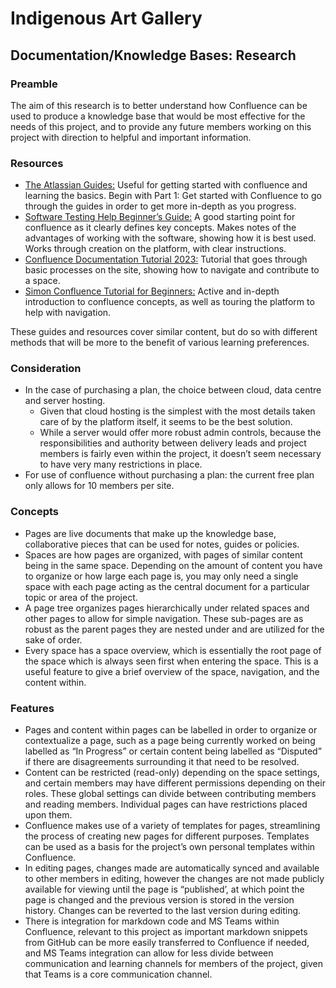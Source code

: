 # Indigenous Art Gallery

## Documentation/Knowledge Bases: Research

### Preamble

The aim of this research is to better understand how Confluence can be used to produce a knowledge
base that would be most effective for the needs of this project, and to provide any future members
working on this project with direction to helpful and important information.

### Resources

- [The Atlassian Guides:](https://www.atlassian.com/software/confluence/guides/) Useful for getting
  started with confluence and learning the basics. Begin with Part 1: Get started with Confluence to
  go through the guides in order to get more in-depth as you progress.
- [Software Testing Help Beginner’s Guide:](https://www.softwaretestinghelp.com/atlassian-confluence-tutorial/)
  A good starting point for confluence as it clearly defines key concepts. Makes notes of the
  advantages of working with the software, showing how it is best used. Works through creation on
  the platform, with clear instructions.
- [Confluence Documentation Tutorial 2023:](https://www.youtube.com/watch?v=emn3hoamV-M) Tutorial
  that goes through basic processes on the site, showing how to navigate and contribute to a space.
- [Simon Confluence Tutorial for Beginners:](https://www.youtube.com/watch?v=5p3QzaS33GA) Active and
  in-depth introduction to confluence concepts, as well as touring the platform to help with
  navigation.

These guides and resources cover similar content, but do so with different methods that will be more
to the benefit of various learning preferences.

### Consideration

- In the case of purchasing a plan, the choice between cloud, data centre and server hosting.
  - Given that cloud hosting is the simplest with the most details taken care of by the platform
    itself, it seems to be the best solution.
  - While a server would offer more robust admin controls, because the responsibilities and
    authority between delivery leads and project members is fairly even within the project, it
    doesn’t seem necessary to have very many restrictions in place.
- For use of confluence without purchasing a plan: the current free plan only allows for 10 members
  per site.

### Concepts

- Pages are live documents that make up the knowledge base, collaborative pieces that can be used
  for notes, guides or policies.
- Spaces are how pages are organized, with pages of similar content being in the same space.
  Depending on the amount of content you have to organize or how large each page is, you may only
  need a single space with each page acting as the central document for a particular topic or area
  of the project.
- A page tree organizes pages hierarchically under related spaces and other pages to allow for
  simple navigation. These sub-pages are as robust as the parent pages they are nested under and are
  utilized for the sake of order.
- Every space has a space overview, which is essentially the root page of the space which is always
  seen first when entering the space. This is a useful feature to give a brief overview of the
  space, navigation, and the content within.

### Features

- Pages and content within pages can be labelled in order to organize or contextualize a page, such
  as a page being currently worked on being labelled as “In Progress” or certain content being
  labelled as “Disputed” if there are disagreements surrounding it that need to be resolved.
- Content can be restricted (read-only) depending on the space settings, and certain members may
  have different permissions depending on their roles. These global settings can divide between
  contributing members and reading members. Individual pages can have restrictions placed upon them.
- Confluence makes use of a variety of templates for pages, streamlining the process of creating new
  pages for different purposes. Templates can be used as a basis for the project’s own personal
  templates within Confluence.
- In editing pages, changes made are automatically synced and available to other members in editing,
  however the changes are not made publicly available for viewing until the page is “published’, at
  which point the page is changed and the previous version is stored in the version history. Changes
  can be reverted to the last version during editing.
- There is integration for markdown code and MS Teams within Confluence, relevant to this project as
  important markdown snippets from GitHub can be more easily transferred to Confluence if needed,
  and MS Teams integration can allow for less divide between communication and learning channels for
  members of the project, given that Teams is a core communication channel.
